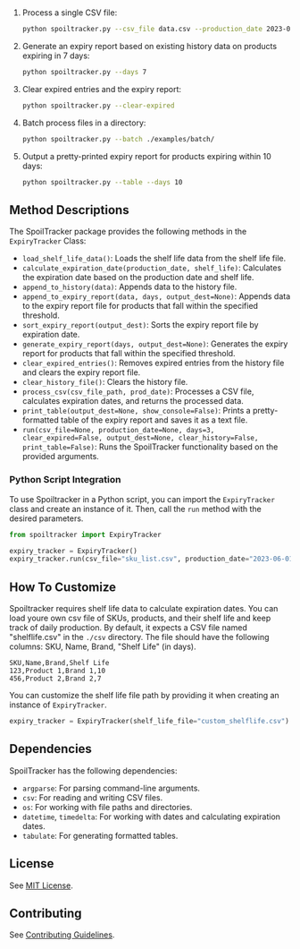 

#

1. Process a single CSV file:

   ```bash
   python spoiltracker.py --csv_file data.csv --production_date 2023-06-01
   ```

2. Generate an expiry report based on existing history data on products expiring in 7 days:

   ```bash
   python spoiltracker.py --days 7
   ```

3. Clear expired entries and the expiry report:

   ```bash
   python spoiltracker.py --clear-expired
   ```

4. Batch process files in a directory:

   ```bash
   python spoiltracker.py --batch ./examples/batch/
   ```

5. Output a pretty-printed expiry report for products expiring within 10 days:

   ```bash
   python spoiltracker.py --table --days 10
   ```

## Method Descriptions

The SpoilTracker package provides the following methods in the `ExpiryTracker` Class:

- `load_shelf_life_data()`: Loads the shelf life data from the shelf life file.
- `calculate_expiration_date(production_date, shelf_life)`: Calculates the expiration date based on the production date and shelf life.
- `append_to_history(data)`: Appends data to the history file.
- `append_to_expiry_report(data, days, output_dest=None)`: Appends data to the expiry report file for products that fall within the specified threshold.
- `sort_expiry_report(output_dest)`: Sorts the expiry report file by expiration date.
- `generate_expiry_report(days, output_dest=None)`: Generates the expiry report for products that fall within the specified threshold.
- `clear_expired_entries()`: Removes expired entries from the history file and clears the expiry report file.
- `clear_history_file()`: Clears the history file.
- `process_csv(csv_file_path, prod_date)`: Processes a CSV file, calculates expiration dates, and returns the processed data.
- `print_table(output_dest=None, show_console=False)`: Prints a pretty-formatted table of the expiry report and saves it as a text file.
- `run(csv_file=None, production_date=None, days=3, clear_expired=False, output_dest=None, clear_history=False, print_table=False)`: Runs the SpoilTracker functionality based on the provided arguments.

### Python Script Integration

To use Spoiltracker in a Python script, you can import the `ExpiryTracker` class and create an instance of it. Then, call the `run` method with the desired parameters.

```python
from spoiltracker import ExpiryTracker

expiry_tracker = ExpiryTracker()
expiry_tracker.run(csv_file="sku_list.csv", production_date="2023-06-01", days=5, remove_expired=True)
```

## How To Customize

Spoiltracker requires shelf life data to calculate expiration dates. You can load youre own csv file of SKUs, products, and their shelf life and keep track of daily production. By default, it expects a CSV file named "shelflife.csv" in the `./csv` directory. The file should have the following columns: SKU, Name, Brand, "Shelf Life" (in days).

```csv
SKU,Name,Brand,Shelf Life
123,Product 1,Brand 1,10
456,Product 2,Brand 2,7
```

You can customize the shelf life file path by providing it when creating an instance of `ExpiryTracker`.

```python
expiry_tracker = ExpiryTracker(shelf_life_file="custom_shelflife.csv")
```

## Dependencies

SpoilTracker has the following dependencies:

- `argparse`: For parsing command-line arguments.
- `csv`: For reading and writing CSV files.
- `os`: For working with file paths and directories.
- `datetime`, `timedelta`: For working with dates and calculating expiration dates.
- `tabulate`: For generating formatted tables.

## License

See [MIT License](/LICENSE).

## Contributing

See [Contributing Guidelines](/CONTRIBUTING).


